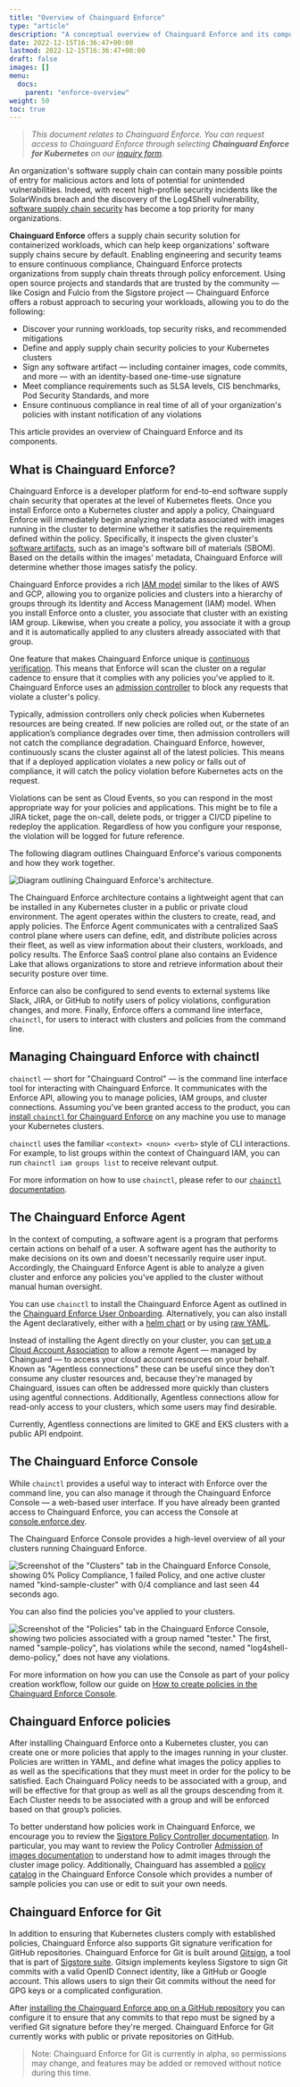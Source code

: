 ```yaml
---
title: "Overview of Chainguard Enforce"
type: "article"
description: "A conceptual overview of Chainguard Enforce and its components"
date: 2022-12-15T16:36:47+00:00
lastmod: 2022-12-15T16:36:47+00:00
draft: false
images: []
menu:
  docs:
    parent: "enforce-overview"
weight: 50
toc: true
---
```


> _This document relates to Chainguard Enforce. You can request access to Chainguard Enforce through selecting **Chainguard Enforce for Kubernetes** on our [inquiry form](https://www.chainguard.dev/get-demo?utm_source=docs)._

An organization's software supply chain can contain many possible points of entry for malicious actors and lots of potential for unintended vulnerabilities. Indeed, with recent high-profile security incidents like the SolarWinds breach and the discovery of the Log4Shell vulnerability, [software supply chain security](/software-security/what-is-software-supply-chain-security/) has become a top priority for many organizations.

**Chainguard Enforce** offers a supply chain security solution for containerized workloads, which can help keep organizations' software supply chains secure by default. Enabling engineering and security teams to ensure continuous compliance, Chainguard Enforce protects organizations from supply chain threats through policy enforcement. Using open source projects and standards that are trusted by the community — like Cosign and Fulcio from the Sigstore project — Chainguard Enforce offers a robust approach to securing your workloads, allowing you to do the following:

* Discover your running workloads, top security risks, and recommended mitigations
* Define and apply supply chain security policies to your Kubernetes clusters
* Sign any software artifact — including container images, code commits, and more — with an identity-based one-time-use signature
* Meet compliance requirements such as SLSA levels, CIS benchmarks, Pod Security Standards, and more
* Ensure continuous compliance in real time of all of your organization's policies with instant notification of any violations

This article provides an overview of Chainguard Enforce and its components.


## What is Chainguard Enforce?

Chainguard Enforce is a developer platform for end-to-end software supply chain security that operates at the level of Kubernetes fleets. Once you install Enforce onto a Kubernetes cluster and apply a policy, Chainguard Enforce will immediately begin analyzing metadata associated with images running in the cluster to determine whether it satisfies the requirements defined within the policy. Specifically, it inspects the given cluster's [software artifacts](https://console.enforce.dev/policies/catalog), such as an image's software bill of materials (SBOM). Based on the details within the images' metadata, Chainguard Enforce will determine whether those images satisfy the policy.

Chainguard Enforce provides a rich [IAM model](../overview-of-enforce-iam-model/) similar to the likes of AWS and GCP, allowing you to organize policies and clusters into a hierarchy of groups through its Identity and Access Management (IAM) model. When you install Enforce onto a cluster, you associate that cluster with an existing IAM group. Likewise, when you create a policy, you associate it with a group and it is automatically applied to any clusters already associated with that group. 

One feature that makes Chainguard Enforce unique is [continuous verification](../understanding-continuous-verification/). This means that Enforce will scan the cluster on a regular cadence to ensure that it complies with any policies you've applied to it. Chainguard Enforce uses an [admission controller](https://kubernetes.io/docs/reference/access-authn-authz/admission-controllers/) to block any requests that violate a cluster's policy. 

Typically, admission controllers only check policies when Kubernetes resources are being created. If new policies are rolled out, or the state of an application’s compliance degrades over time, then admission controllers will not catch the compliance degradation. Chainguard Enforce, however, continuously scans the cluster against all of the latest policies. This means that if a deployed application violates a new policy or falls out of compliance, it will catch the policy violation before Kubernetes acts on the request. 

Violations can be sent as Cloud Events, so you can respond in the most appropriate way for your policies and applications. This might be to file a JIRA ticket, page the on-call, delete pods, or trigger a CI/CD pipeline to redeploy the application. Regardless of how you configure your response, the violation will be logged for future reference.

The following diagram outlines Chainguard Enforce's various components and how they work together. 

![Diagram outlining Chainguard Enforce's architecture.](enforce-diagram-bg-read.png)

The Chainguard Enforce architecture contains a lightweight agent that can be installed in any Kubernetes cluster in a public or private cloud environment. The agent operates within the clusters to create, read, and apply policies. The Enforce Agent communicates with a centralized SaaS control plane where users can define, edit, and distribute policies across their fleet, as well as view information about their clusters, workloads, and policy results. The Enforce SaaS control plane also contains an Evidence Lake that allows organizations to store and retrieve information about their security posture over time. 

Enforce can also be configured to send events to external systems like Slack, JIRA, or GitHub to notify users of policy violations, configuration changes, and more.  Finally, Enforce offers a command line interface, `chainctl`, for users to interact with clusters and policies from the command line.


## Managing Chainguard Enforce with chainctl

`chainctl` — short for "Chainguard Control" — is the command line interface tool for interacting with Chainguard Enforce. It communicates with the Enforce API, allowing you to manage policies, IAM groups, and cluster connections. Assuming you've been granted access to the product, you can [install `chainctl` for Chainguard Enforce](/chainguard/chainguard-enforce/how-to-install-chainctl/) on any machine you use to manage your Kubernetes clusters.

`chainctl` uses the familiar `<context> <noun> <verb>` style of CLI interactions. For example, to list groups within the context of Chainguard IAM, you can run `chainctl iam groups list` to receive relevant output.

For more information on how to use `chainctl`, please refer to our [`chainctl` documentation](/chainguard/chainguard-enforce/chainctl-docs/chainctl/).


## The Chainguard Enforce Agent

In the context of computing, a software agent is a program that performs certain actions on behalf of a user. A software agent has the authority to make decisions on its own and doesn't necessarily require user input. Accordingly, the Chainguard Enforce Agent is able to analyze a given cluster and enforce any policies you've applied to the cluster without manual human oversight. 

You can use `chainctl` to install the Chainguard Enforce Agent as outlined in the [Chainguard Enforce User Onboarding](../chainguard-enforce-user-onboarding/). Alternatively, you can also install the Agent declaratively, either with a [helm chart](../alternative-installation-methods/#helm-chart) or by using [raw YAML](../alternative-installation-methods/#raw-yaml).

Instead of installing the Agent directly on your cluster, you can [set up a Cloud Account Association](../cloud-account-associations) to allow a remote Agent — managed by Chainguard — to access your cloud account resources on your behalf. Known as "Agentless connections" these can be useful since they don't consume any cluster resources and, because they're managed by Chainguard, issues can often be addressed more quickly than clusters using agentful connections. Additionally, Agentless connections allow for read-only access to your clusters, which some users may find desirable.

Currently, Agentless connections are limited to GKE and EKS clusters with a public API endpoint.


## The Chainguard Enforce Console

While `chainctl` provides a useful way to interact with Enforce over the command line, you can also manage it through the Chainguard Enforce Console — a web-based user interface. If you have already been granted access to Chainguard Enforce, you can access the Console at [console.enforce.dev](https://console.enforce.dev). 

The Chainguard Enforce Console provides a high-level overview of all your clusters running Chainguard Enforce. 

![Screenshot of the "Clusters" tab in the Chainguard Enforce Console, showing 0% Policy Compliance, 1 failed Policy, and one active  cluster named "kind-sample-cluster" with 0/4 compliance and last seen 44 seconds ago.](clusters-tab.png)

You can also find the policies you've applied to your clusters.

![Screenshot of the "Policies" tab in the Chainguard Enforce Console, showing two policies associated with a group named "tester." The first, named "sample-policy", has violations while the second, named "log4shell-demo-policy," does not have any violations.](policies-tab.png)

For more information on how you can use the Console as part of your policy creation workflow, follow our guide on [How to create policies in the Chainguard Enforce Console](../chainguard-policies-ui/).


## Chainguard Enforce policies

After installing Chainguard Enforce onto a Kubernetes cluster, you can create one or more policies that apply to the images running in your cluster. Policies are written in YAML, and define what images the policy applies to as well as the specifications that they must meet in order for the policy to be satisfied. Each Chainguard Policy needs to be associated with a group, and will be effective for that group as well as all the groups descending from it. Each Cluster needs to be associated with a group and will be enforced based on that group’s policies.

To better understand how policies work in Chainguard Enforce, we encourage you to review the [Sigstore Policy Controller documentation](https://docs.sigstore.dev/policy-controller/overview). In particular, you may want to review the Policy Controller [Admission of images documentation](https://docs.sigstore.dev/policy-controller/overview/#admission-of-images) to understand how to admit images through the cluster image policy. Additionally, Chainguard has assembled a [policy catalog](https://console.enforce.dev/policies/catalog) in the Chainguard Enforce Console which provides a number of sample policies you can use or edit to suit your own needs.


## Chainguard Enforce for Git

In addition to ensuring that Kubernetes clusters comply with established policies, Chainguard Enforce also supports Git signature verification for GitHub repositories. Chainguard Enforce for Git is built around [Gitsign](https://docs.sigstore.dev/gitsign/overview/), a tool that is part of [Sigstore suite](https://www.sigstore.dev/). Gitsign implements keyless Sigstore to sign Git commits with a valid OpenID Connect identity, like a GitHub or Google account. This allows users to sign their Git commits without the need for GPG keys or a complicated configuration.

After [installing the Chainguard Enforce app on a GitHub repository](/chainguard/chainguard-enforce/chainguard-enforce-github/install-enforce-github/) you can configure it to ensure that any commits to that repo must be signed by a verified Git signature before they're merged. Chainguard Enforce for Git currently works with public or private repositories on GitHub. 

> Note: Chainguard Enforce for Git is currently in alpha, so permissions may change, and features may be added or removed without notice during this time.
